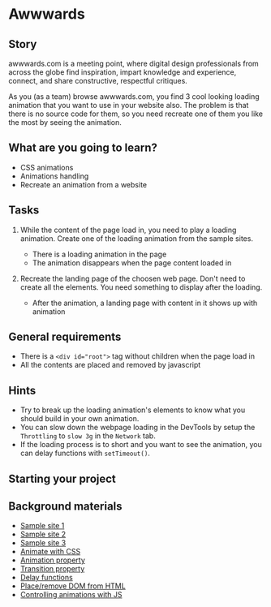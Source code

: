 # Awwwards

## Story

awwwards.com is a meeting point, where digital design professionals from across the globe find inspiration, impart knowledge and experience, connect, and share constructive, respectful critiques.

As you (as a team) browse awwwards.com, you find 3 cool looking loading animation that you want to use in your website also.
The problem is that there is no source code for them, so you need recreate one of them you like the most by seeing the animation.

## What are you going to learn?

- CSS animations
- Animations handling
- Recreate an animation from a website

## Tasks

1. While the content of the page load in, you need to play a loading animation. Create one of the loading animation from the sample sites.
    - There is a loading animation in the page
    - The animation disappears when the page content loaded in

2. Recreate the landing page of the choosen web page. Don't need to create all the elements. You need something to display after the loading.
    - After the animation, a landing page with content in it shows up with animation

## General requirements

- There is a `<div id="root">` tag without children when the page load in
- All the contents are placed and removed by javascript

## Hints

- Try to break up the loading animation's elements to know what you should build in your own animation.
- You can slow down the webpage loading in the DevTools by setup the `Throttling` to `slow 3g` in the `Network` tab.
- If the loading process is to short and you want to see the animation, you can delay functions with `setTimeout()`.

## Starting your project



## Background materials

- <i class="far fa-exclamation"></i> [Sample site 1](https://www.mcube.fr)
- <i class="far fa-exclamation"></i> [Sample site 2](https://metro.solardigital.com.ua/en)
- <i class="far fa-exclamation"></i> [Sample site 3](https://thibautfoussard.com)
- <i class="far fa-exclamation"></i> [Animate with CSS](https://developer.mozilla.org/en-US/docs/Web/CSS/CSS_Animations/Using_CSS_animations)
- <i class="far fa-exclamation"></i> [Animation property](https://developer.mozilla.org/en-US/docs/Web/CSS/animation)
- <i class="far fa-exclamation"></i> [Transition property](https://developer.mozilla.org/en-US/docs/Web/CSS/CSS_Transitions/Using_CSS_transitions)
- <i class="far fa-exclamation"></i> [Delay functions](https://developer.mozilla.org/en-US/docs/Web/API/WindowOrWorkerGlobalScope/setTimeout)
- <i class="far fa-exclamation"></i> [Place/remove DOM from HTML](https://developer.mozilla.org/en-US/docs/Web/API/Element/insertAdjacentHTML)
- <i class="far fa-book-open"></i> [Controlling animations with JS](https://css-tricks.com/controlling-css-animations-transitions-javascript/)
